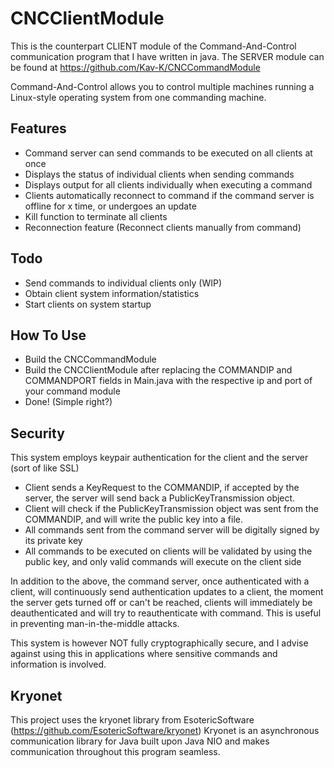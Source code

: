 # CNCClientModule

This is the counterpart CLIENT module of the Command-And-Control communication program that I have written in java.
The SERVER module can be found at https://github.com/Kav-K/CNCCommandModule

Command-And-Control allows you to control multiple machines running a Linux-style operating system from one commanding machine.

## Features
- Command server can send commands to be executed on all clients at once
- Displays the status of individual clients when sending commands
- Displays output for all clients individually when executing a command
- Clients automatically reconnect to command if the command server is offline for x time, or undergoes an update
- Kill function to terminate all clients
- Reconnection feature (Reconnect clients manually from command)
## Todo
- Send commands to individual clients only (WIP)
- Obtain client system information/statistics
- Start clients on system startup

## How To Use
- Build the CNCCommandModule
- Build the CNCClientModule after replacing the COMMANDIP and COMMANDPORT fields in Main.java with the respective ip and port of your command module
- Done! (Simple right?)
## Security
This system employs keypair authentication for the client and the server (sort of like SSL)

- Client sends a KeyRequest to the COMMANDIP, if accepted by the server, the server will send back a PublicKeyTransmission object.
- Client will check if the PublicKeyTransmission object was sent from the COMMANDIP, and will write the public key into a file.
- All commands sent from the command server will be digitally signed by its private key
- All commands to be executed on clients will be validated by using the public key, and only valid commands will execute on the client side

In addition to the above, the command server, once authenticated with a client, will continuously send authentication updates to a client, the moment the server gets turned off or can't be reached, clients will immediately be deauthenticated and will try to reauthenticate with command. This is useful in preventing man-in-the-middle attacks.

This system is however NOT fully cryptographically secure, and I advise against using this in applications where sensitive commands and information is involved.
## Kryonet
This project uses the kryonet library from EsotericSoftware (https://github.com/EsotericSoftware/kryonet) Kryonet is an asynchronous communication library for Java built upon Java NIO and makes communication throughout this program seamless.
